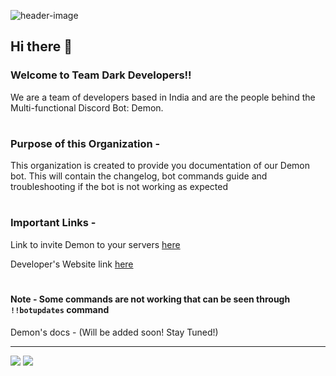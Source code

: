 ![header-image](https://user-images.githubusercontent.com/88544216/161545980-40514c30-4d8d-452c-bf84-08efb5f3ed98.png)


## Hi there 👋


### Welcome to Team Dark Developers!!

We are a team of developers based in India and are the people behind the Multi-functional Discord Bot: Demon.

#

### Purpose of this Organization - 

This organization is created to provide you documentation of our Demon bot. This will contain the changelog, bot commands guide and troubleshooting if the bot is not working as expected

#

### Important Links - 

Link to invite Demon to your servers [here](https://bit.ly/Demon-Invite)

Developer's Website link [here](https://fragnite.live)

#

#### Note - Some commands are not working that can be seen through `!!botupdates` command

Demon's docs - (Will be added soon! Stay Tuned!)

-----------


<a href="https://github.com/ItzzNeo13" alt="https://github.com/ItzzNeo13"><img src="https://img.shields.io/static/v1?style=for-the-badge&label=CREATED%20BY&message=ItzzNeo13&color=000000"></a>
<img src="https://img.shields.io/github/last-commit/Team-Dark-Developers/.github?style=for-the-badge">
